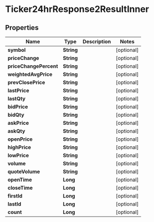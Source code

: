 

# Ticker24hrResponse2ResultInner


## Properties

| Name | Type | Description | Notes |
|------------ | ------------- | ------------- | -------------|
|**symbol** | **String** |  |  [optional] |
|**priceChange** | **String** |  |  [optional] |
|**priceChangePercent** | **String** |  |  [optional] |
|**weightedAvgPrice** | **String** |  |  [optional] |
|**prevClosePrice** | **String** |  |  [optional] |
|**lastPrice** | **String** |  |  [optional] |
|**lastQty** | **String** |  |  [optional] |
|**bidPrice** | **String** |  |  [optional] |
|**bidQty** | **String** |  |  [optional] |
|**askPrice** | **String** |  |  [optional] |
|**askQty** | **String** |  |  [optional] |
|**openPrice** | **String** |  |  [optional] |
|**highPrice** | **String** |  |  [optional] |
|**lowPrice** | **String** |  |  [optional] |
|**volume** | **String** |  |  [optional] |
|**quoteVolume** | **String** |  |  [optional] |
|**openTime** | **Long** |  |  [optional] |
|**closeTime** | **Long** |  |  [optional] |
|**firstId** | **Long** |  |  [optional] |
|**lastId** | **Long** |  |  [optional] |
|**count** | **Long** |  |  [optional] |



